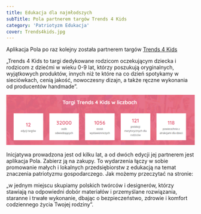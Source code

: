 ```yaml
---
title: Edukacja dla najmłodszych
subTitle: Pola partnerem targów Trends 4 Kids
category: 'Patriotyzm Edukacja'
cover: Trends4kids.jpg
---
```


Aplikacja Pola po raz kolejny została partnerem targów [Trends 4 Kids](https://trends4kids.pl/)

„Trends 4 Kids to targi dedykowane rodzicom oczekującym dziecka i rodzicom z dziećmi w wieku 0-9 lat, którzy poszukują oryginalnych, wyjątkowych produktów, innych niż te które na co dzień spotykamy w sieciówkach, cenią jakość, nowoczesny dizajn, a także ręczne wykonania od producentów handmade”.

![](targi.PNG)

Inicjatywa prowadzona jest od kilku lat, a od dwóch edycji jej partnerem jest aplikacja Pola. Zabierz ją na zakupy. To wydarzenia łączy w sobie promowanie małych i lokalnych przedsiębiorstw z edukacją na temat znaczenia patriotyzmu gospodarczego. Jak możemy przeczytać na stronie:

„w jednym miejscu skupiamy polskich twórców i designerów, którzy stawiają na odpowiedni dobór materiałów i przemyślane rozwiązania, staranne i trwałe wykonanie, dbając o bezpieczeństwo, zdrowie i komfort codziennego życia Twojej rodziny”.